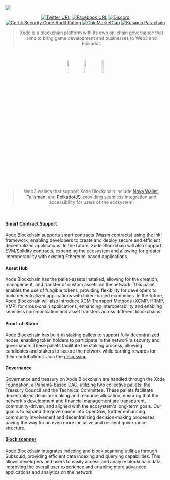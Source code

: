 <img src="https://drive.google.com/uc?export=view&id=1i88iInwVlXMoX2L8P2kLwFzGNuFVRra5"></img>

<div align="center">

[![Twitter URL](https://img.shields.io/badge/Twitter-gray?logo=x)](https://x.com/XodeNet)
[![Facebook URL](https://img.shields.io/badge/Facebook-gray?logo=facebook)](https://web.facebook.com/xodenet)
[![Discord](https://img.shields.io/badge/Discord-gray?logo=discord)](https://discord.gg/V6DETUY7Cy)
<br>
[![Certik Security Code Audit Rating](https://img.shields.io/badge/Certik_Security_Code_Audit-AA-green.svg)](https://skynet.certik.com/projects/xode-blockchain)
[![CoinMarketCap](https://img.shields.io/badge/CoinMarketCap-Listing-purple.svg)]([https://skynet.certik.com/projects/xode-blockchain](https://coinmarketcap.com/currencies/xode-blockchain/))
[![Kusama Parachain](https://img.shields.io/badge/Kusama_Parachain-3344-pink.svg)]([https://skynet.certik.com/projects/xode-blockchain](https://polkadot.js.org/apps/?rpc=wss%3A%2F%2Frpcnodea01.xode.net%2Fn7yoxCmcIrCF6VziCcDmYTwL8R03a%2Frpc#/explorer))

> Xode is a blockchain platform with its own on-chain governance that aims to bring game development and businesses to Web3 and Polkadot.
<br>


<a href="https://novawallet.io/"><img style="width: 10%; height: 10%" src="https://drive.google.com/uc?export=view&id=1pJWJ6_n-XYmZreetrgSRnALkmt0BBpYe"></img></a>
<a href="https://talisman.xyz/"><img style="width: 10%; height: 10%" src="https://drive.google.com/uc?export=view&id=1EB4cD2qo9WhkWfFIvzO9YbA8KA5HLVHV"></img></a>
<a href="https://polkadot.js.org/extension/"><img style="width: 10%; height: 10%" src="https://drive.google.com/uc?export=view&id=1WpQuHdVVu1IyYtzbDirNWun4WUgm-_5c"></img></a>

> Web3 wallets that support Xode Blockchain include [Nova Wallet](https://novawallet.io/), [Talisman](https://talisman.xyz/), and [PolkadotJS](https://polkadot.js.org/extension/), providing seamless integration and accessibility for users of the ecosystem.
<br>

</div>

#### Smart Contract Support
Xode Blockchain supports smart contracts (Wasm contracts) using the ink! framework, enabling developers to create and deploy secure and efficient decentralized applications. In the future, Xode Blockchain will also support EVM/Solidity contracts, expanding the ecosystem and allowing for greater interoperability with existing Ethereum-based applications.

#### Asset Hub 
Xode Blockchain has the pallet-assets installed, allowing for the creation, management, and transfer of custom assets on the network. This pallet enables the use of fungible tokens, providing flexibility for developers to build decentralized applications with token-based economies. In the future, Xode Blockchain will also introduce XCM Transport Methods (XCMP, HRMP, VMP) for cross-chain applications, enhancing interoperability and enabling seamless communication and asset transfers across different blockchains.

#### Proof-of-Stake
Xode Blockchain has built-in staking pallets to support fully decentralized nodes, enabling token holders to participate in the network's security and governance. These pallets facilitate the staking process, allowing candidates and stakers to secure the network while earning rewards for their contributions.  Join the [discussion](https://github.com/Xode-DAO/xode-blockchain/discussions/23).

#### Governance
Governance and treasury on Xode Blockchain are handled through the Xode Foundation, a Panama-based DAO, utilizing two collective pallets: the Treasury Council and the Technical Committee. These pallets facilitate decentralized decision-making and resource allocation, ensuring that the network's development and financial management are transparent, community-driven, and aligned with the ecosystem's long-term goals. Our goal is to expand the governance into OpenGov, further enhancing community involvement and decentralizing decision-making processes, paving the way for an even more inclusive and resilient governance structure.

#### [Block scanner](https://xode.net/blockscanner)
Xode Blockchain integrates indexing and block scanning utilities through Subsquid, providing efficient data indexing and querying capabilities. This allows developers and users to easily access and analyze blockchain data, improving the overall user experience and enabling more advanced applications and analytics on the network.
